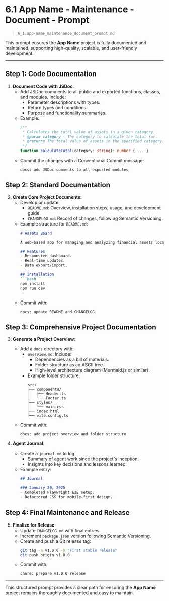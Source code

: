 # 6.1 App Name - Maintenance - Document - Prompt

> `6_1.app-name_maintenance_document_prompt.md`

This prompt ensures the **App Name** project is fully documented and maintained, supporting high-quality, scalable, and user-friendly development.

---

## Step 1: Code Documentation

1. **Document Code with JSDoc**:
   - Add JSDoc comments to all public and exported functions, classes, and modules. Include:
     - Parameter descriptions with types.
     - Return types and conditions.
     - Purpose and functionality summaries.
   - Example:
     ```typescript
     /**
      * Calculates the total value of assets in a given category.
      * @param category - The category to calculate the total for.
      * @returns The total value of assets in the specified category.
      */
     function calculateTotal(category: string): number { ... }
     ```
   - Commit the changes with a Conventional Commit message:
     ```
     docs: add JSDoc comments to all exported modules
     ```


## Step 2: Standard Documentation

2. **Create Core Project Documents**:
   - Develop or update:
     - `README.md`: Overview, installation steps, usage, and development guide.
     - `CHANGELOG.md`: Record of changes, following Semantic Versioning.
   - Example structure for `README.md`:
     ```markdown
     # Assets Board

     A web-based app for managing and analyzing financial assets locally.

     ## Features
     - Responsive dashboard.
     - Real-time updates.
     - Data export/import.

     ## Installation
     ```bash
     npm install
     npm run dev
     ```
     ```
   - Commit with:
     ```
     docs: update README and CHANGELOG
     ```


## Step 3: Comprehensive Project Documentation

3. **Generate a Project Overview**:
   - Add a `docs` directory with:
     - `overview.md`: Include:
       - Dependencies as a bill of materials.
       - Folder structure as an ASCII tree.
       - High-level architecture diagram (Mermaid.js or similar).
     - Example folder structure:
       ```plaintext
       src/
       ├── components/
       │   ├── Header.ts
       │   └── Footer.ts
       ├── styles/
       │   └── main.css
       ├── index.html
       └── vite.config.ts
       ```
   - Commit with:
     ```
     docs: add project overview and folder structure
     ```

4. **Agent Journal**:
   - Create a `journal.md` to log:
     - Summary of agent work since the project's inception.
     - Insights into key decisions and lessons learned.
   - Example entry:
     ```markdown
     ## Journal

     ### January 20, 2025
     - Completed Playwright E2E setup.
     - Refactored CSS for mobile-first design.
     ```


## Step 4: Final Maintenance and Release

5. **Finalize for Release**:
   - Update `CHANGELOG.md` with final entries.
   - Increment `package.json` version following Semantic Versioning.
   - Create and push a Git release tag:
     ```bash
     git tag -a v1.0.0 -m "First stable release"
     git push origin v1.0.0
     ```
   - Commit with:
     ```
     chore: prepare v1.0.0 release
     ```

---

This structured prompt provides a clear path for ensuring the **App Name** project remains thoroughly documented and easy to maintain.

